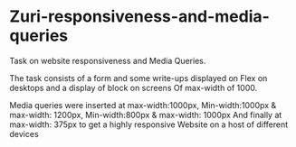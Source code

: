 # Zuri-responsiveness-and-media-queries
Task on website responsiveness and Media Queries.

The task consists of a form and some write-ups displayed on
Flex on desktops and a display of block on screens 
Of max-width of 1000.

Media queries were inserted at max-width:1000px,
Min-width:1000px & max-width: 1200px, Min-width:800px & max-width: 1000px
And finally at max-width: 375px to get a highly responsive
Website on a host of different devices

